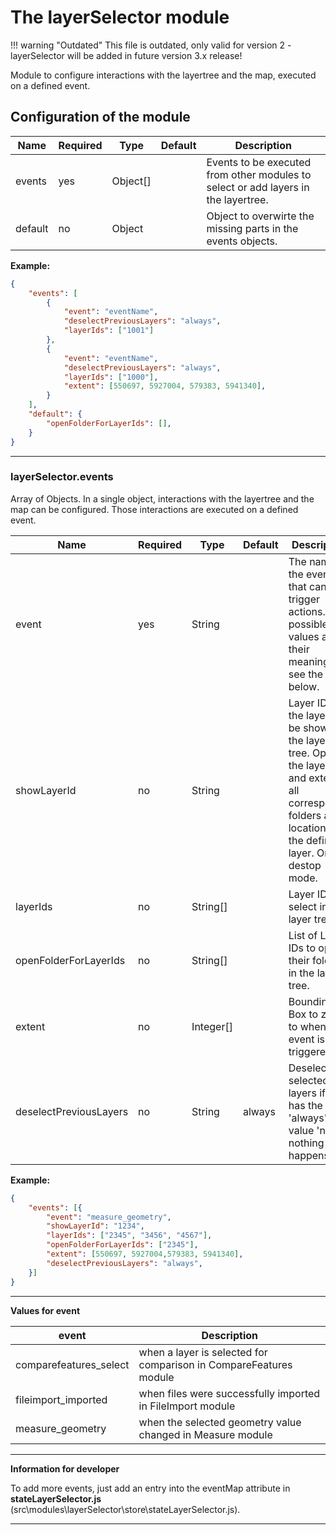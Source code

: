 # The layerSelector module

!!! warning "Outdated"
    This file is outdated, only valid for version 2 - layerSelector will be added in future version 3.x release!

Module to configure interactions with the layertree and the map, executed on a defined event.

## Configuration of the module

|Name|Required|Type|Default|Description|
|----|--------|----|-------|-----------|
|events|yes|Object[]||Events to be executed from other modules to select or add layers in the layertree.|
|default|no|Object||Object to overwirte the missing parts in the events objects.|

**Example:**

```json
{
    "events": [
        {
            "event": "eventName",
            "deselectPreviousLayers": "always",
            "layerIds": ["1001"]
        },
        {
            "event": "eventName",
            "deselectPreviousLayers": "always",
            "layerIds": ["1000"],
            "extent": [550697, 5927004, 579383, 5941340],
        }
    ],
    "default": {
        "openFolderForLayerIds": [],
    }
}
```

***

### layerSelector.events

Array of Objects. In a single object, interactions with the layertree and the map can be configured. Those interactions are executed on a defined event.

|Name|Required|Type|Default|Description|
|----|--------|----|-------|-----------|
|event|yes|String||The name of the event that can trigger actions. For possible values and their meanings see the table below.|
|showLayerId|no|String||Layer ID of the layer to be shown in the layer tree. Opens the layer tree and extends all correspoding folders at the location of the defined layer. Only in destop mode.|
|layerIds|no|String[]||Layer IDs to select in the layer tree.|
|openFolderForLayerIds|no|String[]||List of Layer IDs to open their folders in the layer tree.|
|extent|no|Integer[]||Bounding Box to zoom to when this event is triggered.|
|deselectPreviousLayers|no|String|always|Deselects all selected layers if it has the value 'always'. For value 'none' nothing happens.|

**Example:**

```json
{
    "events": [{
        "event": "measure_geometry",
        "showLayerId": "1234",
        "layerIds": ["2345", "3456", "4567"],
        "openFolderForLayerIds": ["2345"],
        "extent": [550697, 5927004,579383, 5941340],
        "deselectPreviousLayers": "always",
    }]
}
```

***

**Values for event**

|event|Description|
|-----|-----------|
|comparefeatures_select|when a layer is selected for comparison in CompareFeatures module|
|fileimport_imported|when files were successfully imported in FileImport module|
|measure_geometry|when the selected geometry value changed in Measure module|


***

**Information for developer**

To add more events, just add an entry into the eventMap attribute in **stateLayerSelector.js** (src\modules\layerSelector\store\stateLayerSelector.js).

***
